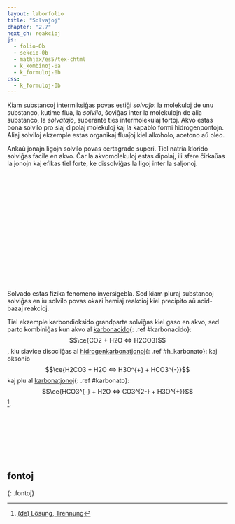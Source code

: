 ```yaml
---
layout: laborfolio
title: "Solvaĵoj"
chapter: "2.7"
next_ch: reakcioj
js:
  - folio-0b
  - sekcio-0b 
  - mathjax/es5/tex-chtml
  - k_kombinoj-0a
  - k_formuloj-0b
css:
  - k_formuloj-0b
---
```


<!-- https://de.wikipedia.org/wiki/L%C3%B6sung_(Chemie)#Trennung -->

Kiam substancoj intermiksiĝas povas estiĝi *solvaĵo*: la molekuloj de unu substanco, kutime flua, la *solvilo*, ŝoviĝas inter la molekulojn de alia substanco, la *solvataĵo*, superante ties intermolekulaj fortoj. Akvo estas bona solvilo pro siaj dipolaj molekuloj kaj la kapablo formi hidrogenpontojn. Aliaj solviloj ekzemple estas organikaj fluaĵoj kiel alkoholo, acetono aŭ oleo.

Ankaŭ jonajn ligojn solvilo povas certagrade superi. Tiel natria klorido solviĝas facile en akvo. Ĉar la akvomolekuloj estas dipolaj, ili sfere ĉirkaŭas la jonojn kaj efikas tiel forte, ke dissolviĝas la ligoj inter la saljonoj.

<script>

// vd ekz-e
// http://raimisait.weebly.com/water-chemistry/water-chemistry
// https://arxiv.org/pdf/1909.10262.pdf

const akvoj6 = {
  "H2O.0": { a: "OH2", l: { o: "6dme-h1 mA-h2" }, e: { o: "6Z:ma:" } },
  "H2O.1": { a: "OH2", l: { o: "7dme-h1 mA-h2" }, e: { o: "7Z:ma:" } },
  "H2O.2": { a: "OH2", l: { o: "8dme-h1 mA-h2" }, e: { o: "8Z:ma:" } },
  "H2O.3": { a: "OH2", l: { o: "9dme-h1 mA-h2" }, e: { o: "9Z:ma:" } },
  "H2O.4": { a: "OH2", l: { o: "xdme-h1 mA-h2" }, e: { o: "xZ:ma:" } },
  "H2O.5": { a: "OH2", l: { o: "ydme-h1 mA-h2" }, e: { o: "yZ:ma:" } },
  "H2O.6": { a: "OH2", l: { o: "0dme-h1 mA-h2" }, e: { o: "0Z:ma:" } },
  "H2O.7": { a: "OH2", l: { o: "1dme-h1 mA-h2" }, e: { o: "1Z:ma:" } },
  "H2O.8": { a: "OH2", l: { o: "2dme-h1 mA-h2" }, e: { o: "2Z:ma:" } },
  "H2O.9": { a: "OH2", l: { o: "3dme-h1 mA-h2" }, e: { o: "3Z:ma:" } },
  "H2O.x": { a: "OH2", l: { o: "4dme-h1 mA-h2" }, e: { o: "4Z:ma:" } },
  "H2O.y": { a: "OH2", l: { o: "5dme-h1 mA-h2" }, e: { o: "5Z:ma:" } },
}

const akvoj5 = {
  "H2O.0": { a: "OH2", l: { o: "0dme-h1 mA-h2" }, e: { o: "0Z:ma:" } },
  "H2O.1": { a: "OH2", l: { o: "sdme-h1 mA-h2" }, e: { o: "sZ:ma:" } },
  "H2O.2": { a: "OH2", l: { o: "ssdme-h1 mA-h2" }, e: { o: "ssZ:ma:" } },
  "H2O.3": { a: "OH2", l: { o: "sssdme-h1 mA-h2" }, e: { o: "sssZ:ma:" } },
  "H2O.4": { a: "OH2", l: { o: "ssssdme-h1 mA-h2" }, e: { o: "ssssZ:ma:" } },
  "H2O.5": { a: "OH2", l: { o: "sdme-h1 mA-h2" }, e: { o: "sZ:ma:" } },
  "H2O.6": { a: "OH2", l: { o: "ssdme-h1 mA-h2" }, e: { o: "ssZ:ma:" } },
  "H2O.7": { a: "OH2", l: { o: "sSdme-h1 mA-h2" }, e: { o: "sSZ:ma:" } },
  "H2O.8": { a: "OH2", l: { o: "sSsdme-h1 mA-h2" }, e: { o: "sSsZ:ma:" } },
  "H2O.9": { a: "OH2", l: { o: "sSSdme-h1 mA-h2" }, e: { o: "sSSZ:ma:" } }
}  


const kompleksoj = {
  "Na_6H2O": {
    c: { 
      j: "Na+", //l: "0_H2Ov 3_H2O< 6_H2O^ 9_H2O>" },
      l: "0_H2O.0 2_H2O.2 4_H2O.4 6_H2O.6 8_H2O.8 x_H2O.x 1_H2O.1 3_H2O.3 5_H2O.5 7_H2O.7 9_H2O.9 y_H2O.y",
      d: { _: 1.2, "H2O.1": 2.4, "H2O.3": 2.4, "H2O.5": 2.4, "H2O.7": 2.4, "H2O.9": 2.4, "H2O.y": 2.4 }
    },
    g: akvoj6
  },

  "Cl_5H2O": {
    c: { j: "Cl-", l: "2_H2O.0 s_H2O.1 s_H2O.2 s_H2O.3 s_H2O.4 d_H2O.5 s_H2O.6 s_H2O.7 s_H2O.8 s_H2O.9",
         d: { _: 1.4, "H2O.5": 2.4, "H2O.6": 2.4, "H2O.7": 2.4, "H2O.8": 2.4, "H2O.9": 2.4 } 
    },
    g: akvoj5
  },


  "test": {
    c: { j: "Na+", l: "0_H2Ov 6_H2O^" },
    g: {
      "H2O^": { a: "OH2", l: { o: "dme-h1 mA-h2" }, e: { o: "Z:ma:" } },
      "H2Ov": { a: "OH2", l: { o: "e-h1 mA-h2"}, e: { o: "dZ:ma:" } }
    }    
  }
}


function s_desegno(frm, tr_x) {
    
    const svg = ĝi("#jonsolvo_enhavo");
    // svg.textContent = ""; // malplenigu

    const kform = new KformKombino(svg,{
      // kalkulu kaj montru oksidnombrojn
      on_fŝ: false,
      // kalkulu kaj montru arkojn de elektron-atributo (por oksidnombroj)
      on_arkoj: false,
      // jonojn marku per angulo, ne krampoj...
      jon_angulo: true//,
      // funkcio, kiu redonas la elektronegativecon de elemento
      //eneg: (smb) => elementoj[smb].eneg,
      // tro longajn ekvaciojn aranĝu dulinie...
      //dulinie: frm.startsWith("xxx")
    });

    // desegnu formulon kiel Lewis-strukturon
    const kmpl = kform.komplekso(kompleksoj[frm]);
    if (tr_x)
      kmpl.setAttribute("transform",`translate(${tr_x} 0)`);

}

lanĉe(() => {
    //const lgrp = new KformEkvacio(ĝi("#ekvacio"));
    //desegno("karbonacido");
    //desegno("metano_1");
    s_desegno("Na_6H2O"); 
    s_desegno("Cl_5H2O",160);
});

/*
reference((ref) => {
  desegno(ref);
});
*/
</script>


<svg id="jonsolvo"
    version="1.1" 
    xmlns="http://www.w3.org/2000/svg" 
    xmlns:xlink="http://www.w3.org/1999/xlink" width="100%" viewBox="-80 -80 320 160">
 <style type="text/css">
    <![CDATA[
      .elemento text.shargo, .jonkrampo text {
        fill: SeaGreen;
        font-weight: bold;
      }
    ]]>
  </style>
  <defs>
    <pattern id="strie" viewBox="0,0,4,1" height="20%" width="20%">
      <rect width="2" height="1"/>
    </pattern>
  </defs>
  <g id="jonsolvo_enhavo"></g>
</svg>

Solvado estas fizika fenomeno inversigebla. Sed kiam pluraj substancoj solviĝas en iu solvilo povas okazi ĥemiaj reakcioj kiel precipito aŭ acid-bazaj reakcioj.

Tiel ekzemple karbondioksido grandparte solviĝas kiel gaso en akvo, sed parto kombiniĝas kun akvo al 
[karbonacido](#){: .ref #karbonacido}: $$\ce{CO2 + H2O <=>  H2CO3}$$,
kiu siavice disociiĝas al [hidrogenkarbonatjonoj](#){: .ref #h_karbonato}: kaj oksonio $$\ce{H2CO3 + H2O <=> H3O^{+} + HCO3^{-}}$$ 
kaj plu al [karbonatjonoj](#){: .ref #karbonato}: $$\ce{HCO3^{-} + H2O <=> CO3^{2-} + H3O^{+}}$$ [^W1].

<script>


const ekvacioj = {
  karbonacido: { _:"CO2 + H2O <=> H2CO3"},
  h_karbonato: { _: "H2CO3 + H2O <=> H3O^+ + HCO3^-"},
  karbonato: {_: "HCO3^- + H2O <=> CO3^2- + H3O^+"}
};

function desegno(frm) {
    // malplenigu
    const svg = ĝi("#ekvaci_enhavo");
    svg.textContent = "";

    //const elementoj = Elemento.listo();
    const kform = new KformEkvacio(svg,{
      // kalkulu kaj montru oksidnombrojn
      on_fŝ: false,
      // kalkulu kaj montru arkojn de elektron-atributo (por oksidnombroj)
      on_arkoj: false,
      // jonojn marku per angulo, ne krampoj...
      jon_angulo: true//,
      // funkcio, kiu redonas la elektronegativecon de elemento
      //eneg: (smb) => elementoj[smb].eneg,
      // tro longajn ekvaciojn aranĝu dulinie...
      //dulinie: frm.startsWith("xxx")
    });

    // desegnu formulon kiel Lewis-strukturon
    kform.ekvacio(ekvacioj[frm]._, kkombinoj);
}

lanĉe(() => {
    //const lgrp = new KformEkvacio(ĝi("#ekvacio"));
    //desegno("karbonacido");
    //desegno("metano_1");
});

reference((ref) => {
  desegno(ref);
});
</script>

<svg id="ekvacio"
    version="1.1" 
    xmlns="http://www.w3.org/2000/svg" 
    xmlns:xlink="http://www.w3.org/1999/xlink" width="100%" viewBox="-5 -35 300 60">
 <style type="text/css">
    <![CDATA[
      .elemento text.shargo, .jonkrampo text {
        fill: SeaGreen;
        font-weight: bold;
      }
    ]]>
  </style>
  <defs>
    <pattern id="strie" viewBox="0,0,4,1" height="20%" width="20%">
      <rect width="2" height="1"/>
    </pattern>
  </defs>
  <g id="ekvaci_enhavo"></g>
</svg>

## fontoj
{: .fontoj}

[^W1]: [(de) Lösung, Trennung](https://de.wikipedia.org/wiki/L%C3%B6sung_(Chemie)#Trennung)
